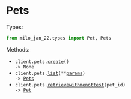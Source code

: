 # Pets

Types:

```python
from milo_jan_22.types import Pet, Pets
```

Methods:

- <code title="post /pets">client.pets.<a href="./src/milo_jan_22/resources/pets.py">create</a>() -> None</code>
- <code title="get /pets">client.pets.<a href="./src/milo_jan_22/resources/pets.py">list</a>(\*\*<a href="src/milo_jan_22/types/pet_list_params.py">params</a>) -> <a href="./src/milo_jan_22/types/pets.py">Pets</a></code>
- <code title="get /pets/{petId}">client.pets.<a href="./src/milo_jan_22/resources/pets.py">retrievewithmenottest</a>(pet_id) -> <a href="./src/milo_jan_22/types/pet.py">Pet</a></code>
